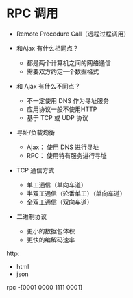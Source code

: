 # RPC 调用
- Remote Procedure Call（远程过程调用）

- 和Ajax 有什么相同点？
    - 都是两个计算机之间的网络通信
    - 需要双方约定一个数据格式

- 和 Ajax 有什么不同点？
    - 不一定使用 DNS 作为寻址服务
    - 应用协议一般不使用HTTP
    - 基于 TCP 或 UDP 协议

- 寻址/负载均衡
    - Ajax： 使用 DNS 进行寻址
    - RPC： 使用特有服务进行寻址

- TCP 通信方式
    - 单工通信（单向车道）
    - 半双工通信（轮番单工）（单向车道）
    - 全双工通信（双向车道）

- 二进制协议
    - 更小的数据包体积
    - 更快的编解码速率

http:
- html
- json

rpc
-[0001 0000 1111 0001]

